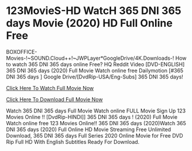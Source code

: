 #  123MovieS-HD WatcH 365 DNI 365 days Movie (2020) HD Full Online Free

BOXOFFICE-Movies-!~SOUND.Cloud++!~JWPLayer*GoogleDrive/4K.Downloads-! How to watch 365 DNI 365 days online Free? HQ Reddit Video [DVD-ENGLISH] 365 DNI 365 days (2020) Full Movie Watch online free Dailymotion [#365 DNI 365 days ] Google Drive/[DvdRip-USA/Eng-Subs] 365 DNI 365 days! 

[Click Here To Watch Full Movie Now](https://bit.ly/365-dni-365-days-2020)

[Click Here To Download Full Movie Now](https://bit.ly/365-dni-365-days-2020)

Watch 365 DNI 365 days Full Movie Watch online FULL Movie Sign Up 123 Movies Online !! [DvdRip-HINDI]] 365 DNI 365 days ! (2020) Full Movie Watch online free 123 Movies Online!! 365 DNI 365 days (2020)Watch 365 DNI 365 days (2020) Full Online HD Movie Streaming Free Unlimited Download, 365 DNI 365 days Full Series 2020 Online Movie for Free DVD Rip Full HD With English Subtitles Ready For Download.
